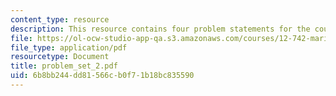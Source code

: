 ```yaml
---
content_type: resource
description: This resource contains four problem statements for the course.
file: https://ol-ocw-studio-app-qa.s3.amazonaws.com/courses/12-742-marine-chemistry-fall-2006/6b8bb244dd81566cb0f71b18bc835590_problem_set_2.pdf
file_type: application/pdf
resourcetype: Document
title: problem_set_2.pdf
uid: 6b8bb244-dd81-566c-b0f7-1b18bc835590
---
```

